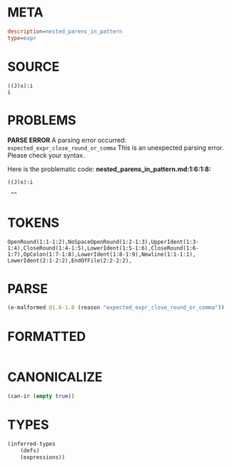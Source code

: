 # META
~~~ini
description=nested_parens_in_pattern
type=expr
~~~
# SOURCE
~~~roc
((J)x):i
i
~~~
# PROBLEMS
**PARSE ERROR**
A parsing error occurred: `expected_expr_close_round_or_comma`
This is an unexpected parsing error. Please check your syntax.

Here is the problematic code:
**nested_parens_in_pattern.md:1:6:1:8:**
```roc
((J)x):i
```
     ^^


# TOKENS
~~~zig
OpenRound(1:1-1:2),NoSpaceOpenRound(1:2-1:3),UpperIdent(1:3-1:4),CloseRound(1:4-1:5),LowerIdent(1:5-1:6),CloseRound(1:6-1:7),OpColon(1:7-1:8),LowerIdent(1:8-1:9),Newline(1:1-1:1),
LowerIdent(2:1-2:2),EndOfFile(2:2-2:2),
~~~
# PARSE
~~~clojure
(e-malformed @1.6-1.8 (reason "expected_expr_close_round_or_comma"))
~~~
# FORMATTED
~~~roc

~~~
# CANONICALIZE
~~~clojure
(can-ir (empty true))
~~~
# TYPES
~~~clojure
(inferred-types
	(defs)
	(expressions))
~~~
